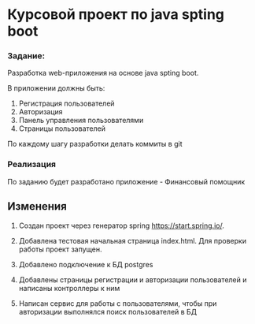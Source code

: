 # Курсовой проект по java spting boot

### Задание:

Разработка web-приложения на основе java spting boot.

В приложении должны быть:
1. Регистрация пользователей
2. Авторизация
3. Панель управления пользователями
4. Страницы пользователей

По каждому шагу разработки делать коммиты в git

### Реализация

По заданию будет разработано приложение - Финансовый помощник

## Изменения

1. Создан проект через генератор spring https://start.spring.io/.
   
2. Добавлена тестовая начальная страница index.html. Для проверки работы проект запущен. 

3. Добавлено подключение к БД postgres

4. Добавлены страницы регистрации и авторизации пользователей и написаны контроллеры к ним

5. Написан сервис для работы с пользователями, чтобы при авторизации выполнялся поиск пользователей в БД
